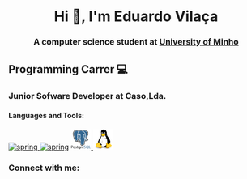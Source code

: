 <h1 align="center">Hi 👋, I'm Eduardo Vilaça</h1>
<h3 align="center">A computer science student at <a href="https://www.uminho.pt/PT" target="_blank">University of Minho</a></h3>

<h2>Programming Carrer 💻</h2>
<h3 align="left"></h3>


<h3 align="left">Junior Sofware Developer at Caso,Lda.</h3>
<h4 align="left">Languages and Tools:</h4>
<p align="left"><a href="https://spring.io/" target="_blank" rel="noreferrer"> <img src="https://www.vectorlogo.zone/logos/springio/springio-icon.svg" alt="spring" width="40" height="40"/> 
<a href="https://tomcat.apache.org/" target="_blank" rel="noreferrer"> <img src="https://tomcat.apache.org/res/images/tomcat.png" alt="spring" width="40" height="40"/></a>
<a href="https://www.postgresql.org" target="_blank" rel="noreferrer"> <img src="https://raw.githubusercontent.com/devicons/devicon/master/icons/postgresql/postgresql-original-wordmark.svg" alt="postgresql" width="40" height="40"/> </a> 
<a href="https://www.linux.org/" target="_blank" rel="noreferrer"> <img src="https://raw.githubusercontent.com/devicons/devicon/master/icons/linux/linux-original.svg" alt="linux" width="40" height="40"/> </a>
 </p>


<h3 align="left">Connect with me:</h3>





